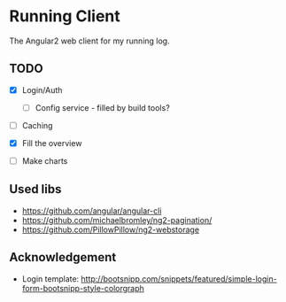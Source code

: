 # Running Client

The Angular2 web client for my running log.

## TODO

 * [X] Login/Auth
   * [ ] Config service - filled by build tools?
 * [ ] Caching
 * [X] Fill the overview
 * [ ] Make charts


## Used libs

* https://github.com/angular/angular-cli
* https://github.com/michaelbromley/ng2-pagination/
* https://github.com/PillowPillow/ng2-webstorage


## Acknowledgement

* Login template: http://bootsnipp.com/snippets/featured/simple-login-form-bootsnipp-style-colorgraph

